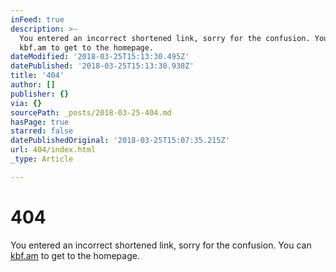 ```yaml
---
inFeed: true
description: >-
  You entered an incorrect shortened link, sorry for the confusion. You can
  kbf.am to get to the homepage.
dateModified: '2018-03-25T15:13:30.495Z'
datePublished: '2018-03-25T15:13:30.938Z'
title: '404'
author: []
publisher: {}
via: {}
sourcePath: _posts/2018-03-25-404.md
hasPage: true
starred: false
datePublishedOriginal: '2018-03-25T15:07:35.215Z'
url: 404/index.html
_type: Article

---
```

# 404

You entered an incorrect shortened link, sorry for the confusion. You can [kbf.am][0] to get to the homepage.

[0]: http://kbf.am/ "click here"